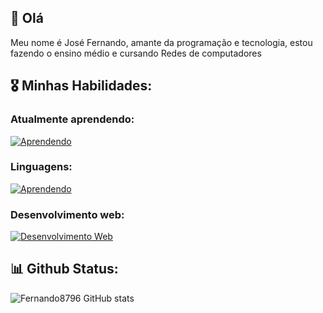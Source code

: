 ## 👋 Olá

Meu nome é José Fernando, amante da programação e tecnologia, estou fazendo o ensino médio e cursando Redes de computadores

## 🎖️ Minhas Habilidades:

### Atualmente aprendendo:
[![Aprendendo](https://skillicons.dev/icons?i=androidstudio,java)](https://skillicons.dev)

### Linguagens:
[![Aprendendo](https://skillicons.dev/icons?i=lua,js,python,c,cpp,java)](https://skillicons.dev)

### Desenvolvimento web:
[![Desenvolvimento Web](https://skillicons.dev/icons?i=html,css,js,ts,react,nodejs,express)](https://skillicons.dev)

## 📊 Github Status:

![Fernando8796 GitHub stats](https://github-readme-stats.vercel.app/api?username=Fernando8796&hide=stars&theme=dracula)

